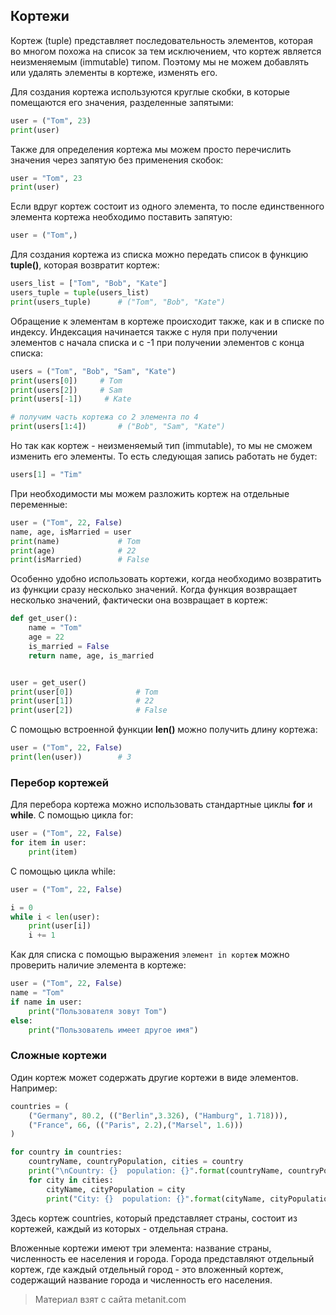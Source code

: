 ## Кортежи

Кортеж (tuple) представляет последовательность элементов, которая во многом похожа на список за тем исключением, что кортеж является неизменяемым (immutable) типом. Поэтому мы не можем добавлять или удалять элементы в кортеже, изменять его.

Для создания кортежа используются круглые скобки, в которые помещаются его значения, разделенные запятыми:

```py
user = ("Tom", 23)
print(user)
```

Также для определения кортежа мы можем просто перечислить значения через запятую без применения скобок:

```py
user = "Tom", 23
print(user)
```

Если вдруг кортеж состоит из одного элемента, то после единственного элемента кортежа необходимо поставить запятую:

```py
user = ("Tom",)
```

Для создания кортежа из списка можно передать список в функцию **tuple()**, которая возвратит кортеж:

```py
users_list = ["Tom", "Bob", "Kate"]
users_tuple = tuple(users_list)
print(users_tuple)      # ("Tom", "Bob", "Kate")
```

Обращение к элементам в кортеже происходит также, как и в списке по индексу. Индексация начинается также с нуля при получении элементов с начала списка и с -1 при получении элементов с конца списка:

```py
users = ("Tom", "Bob", "Sam", "Kate")
print(users[0])     # Tom
print(users[2])     # Sam
print(users[-1])     # Kate

# получим часть кортежа со 2 элемента по 4
print(users[1:4])       # ("Bob", "Sam", "Kate")
```

Но так как кортеж - неизменяемый тип (immutable), то мы не сможем изменить его элементы. То есть следующая запись работать не будет:

```py
users[1] = "Tim"
```

При необходимости мы можем разложить кортеж на отдельные переменные:

```py
user = ("Tom", 22, False)
name, age, isMarried = user
print(name)             # Tom
print(age)              # 22
print(isMarried)        # False
```

Особенно удобно использовать кортежи, когда необходимо возвратить из функции сразу несколько значений. Когда функция возвращает несколько значений, фактически она возвращает в кортеж:

```py
def get_user():
    name = "Tom"
    age = 22
    is_married = False
    return name, age, is_married


user = get_user()
print(user[0])              # Tom
print(user[1])              # 22
print(user[2])              # False
```

С помощью встроенной функции **len()** можно получить длину кортежа:

```py
user = ("Tom", 22, False)
print(len(user))        # 3
```

### Перебор кортежей

Для перебора кортежа можно использовать стандартные циклы **for** и **while**. С помощью цикла for:

```py
user = ("Tom", 22, False)
for item in user:
    print(item)
```

С помощью цикла while:

```py
user = ("Tom", 22, False)

i = 0
while i < len(user):
    print(user[i])
    i += 1
```

Как для списка с помощью выражения `элемент in кортеж` можно проверить наличие элемента в кортеже:

```py
user = ("Tom", 22, False)
name = "Tom"
if name in user:
    print("Пользователя зовут Tom")
else:
    print("Пользователь имеет другое имя")
```

### Сложные кортежи

Один кортеж может содержать другие кортежи в виде элементов. Например:

```py
countries = (
    ("Germany", 80.2, (("Berlin",3.326), ("Hamburg", 1.718))),
    ("France", 66, (("Paris", 2.2),("Marsel", 1.6)))
)

for country in countries:
    countryName, countryPopulation, cities = country
    print("\nCountry: {}  population: {}".format(countryName, countryPopulation))
    for city in cities:
        cityName, cityPopulation = city
        print("City: {}  population: {}".format(cityName, cityPopulation))
```

Здесь кортеж countries, который представляет страны, состоит из кортежей, каждый из которых  - отдельная страна.

Вложенные кортежи имеют три элемента: название страны, численность ее населения и города. Города представляют отдельный кортеж, где каждый отдельный город - это вложенный кортеж, содержащий название города и численность его населения.


> Материал взят с сайта metanit.com